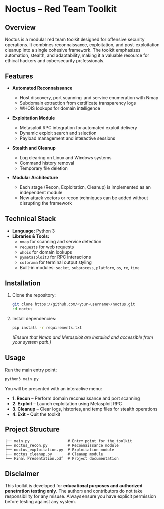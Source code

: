 # Noctus – Red Team Toolkit

## Overview
Noctus is a modular red team toolkit designed for offensive security operations. It combines reconnaissance, exploitation, and post-exploitation cleanup into a single cohesive framework. The toolkit emphasizes automation, stealth, and adaptability, making it a valuable resource for ethical hackers and cybersecurity professionals.

## Features
- **Automated Reconnaissance**
  - Host discovery, port scanning, and service enumeration with Nmap  
  - Subdomain extraction from certificate transparency logs  
  - WHOIS lookups for domain intelligence  

- **Exploitation Module**
  - Metasploit RPC integration for automated exploit delivery  
  - Dynamic exploit search and selection  
  - Payload management and interactive sessions  

- **Stealth and Cleanup**
  - Log clearing on Linux and Windows systems  
  - Command history removal  
  - Temporary file deletion  

- **Modular Architecture**
  - Each stage (Recon, Exploitation, Cleanup) is implemented as an independent module  
  - New attack vectors or recon techniques can be added without disrupting the framework  

## Technical Stack
- **Language:** Python 3  
- **Libraries & Tools:**  
  - `nmap` for scanning and service detection  
  - `requests` for web requests  
  - `whois` for domain lookups  
  - `pymetasploit3` for RPC interactions  
  - `colorama` for terminal output styling  
  - Built-in modules: `socket`, `subprocess`, `platform`, `os`, `re`, `time`  

## Installation
1. Clone the repository:
   ```bash
   git clone https://github.com/<your-username>/noctus.git
   cd noctus
   ```
2. Install dependencies:
   ```bash
   pip install -r requirements.txt
   ```
   *(Ensure that Nmap and Metasploit are installed and accessible from your system path.)*

## Usage
Run the main entry point:
```bash
python3 main.py
```

You will be presented with an interactive menu:
- **1. Recon** – Perform domain reconnaissance and port scanning  
- **2. Exploit** – Launch exploitation using Metasploit RPC  
- **3. Cleanup** – Clear logs, histories, and temp files for stealth operations  
- **4. Exit** – Quit the toolkit  

## Project Structure
```
├── main.py                 # Entry point for the toolkit
├── noctus_recon.py         # Reconnaissance module
├── noctus_exploitation.py  # Exploitation module
├── noctus_cleanup.py       # Cleanup module
└── Final Presentation.pdf  # Project documentation
```

## Disclaimer
This toolkit is developed for **educational purposes and authorized penetration testing only**. The authors and contributors do not take responsibility for any misuse. Always ensure you have explicit permission before testing against any system.
